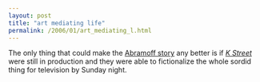 ```yaml
---
layout: post
title: "art mediating life"
permalink: /2006/01/art_mediating_l.html
---
```


<p>The only thing that could make the <a href="http://www.cnn.com/2006/POLITICS/01/03/abramoff.plea/index.html">Abramoff story</a> any better is if <em><a href="http://www.amazon.com/gp/product/B00020HB3W/104-9306816-6089532?n=130">K Street</a></em> were still in production and they were able to fictionalize the whole sordid thing for television by Sunday night.<br /></p>


